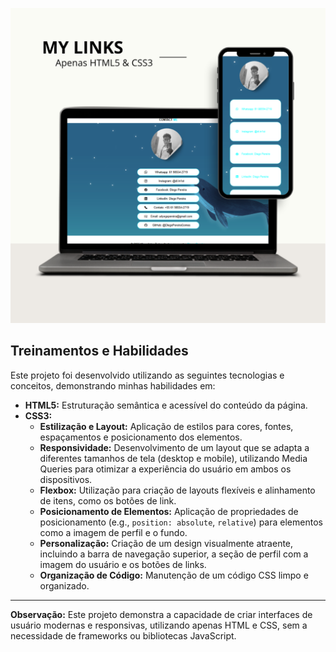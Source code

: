 ![Texto Alternativo](mockup)

## Treinamentos e Habilidades

Este projeto foi desenvolvido utilizando as seguintes tecnologias e conceitos, demonstrando minhas habilidades em:

* **HTML5:** Estruturação semântica e acessível do conteúdo da página.
* **CSS3:**
    * **Estilização e Layout:** Aplicação de estilos para cores, fontes, espaçamentos e posicionamento dos elementos.
    * **Responsividade:** Desenvolvimento de um layout que se adapta a diferentes tamanhos de tela (desktop e mobile), utilizando Media Queries para otimizar a experiência do usuário em ambos os dispositivos.
    * **Flexbox:** Utilização para criação de layouts flexíveis e alinhamento de itens, como os botões de link.
    * **Posicionamento de Elementos:** Aplicação de propriedades de posicionamento (e.g., `position: absolute`, `relative`) para elementos como a imagem de perfil e o fundo.
    * **Personalização:** Criação de um design visualmente atraente, incluindo a barra de navegação superior, a seção de perfil com a imagem do usuário e os botões de links.
    * **Organização de Código:** Manutenção de um código CSS limpo e organizado.

---

**Observação:** Este projeto demonstra a capacidade de criar interfaces de usuário modernas e responsivas, utilizando apenas HTML e CSS, sem a necessidade de frameworks ou bibliotecas JavaScript.
